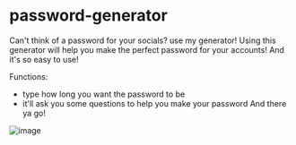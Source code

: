 # password-generator


Can't think of a password for your socials? use my generator! 
Using this generator will help you make the perfect password for your accounts!
And it's so easy to use!

Functions: 
- type how long you want the password to be
- it'll ask you some questions to help you make your password
And there ya go!

![image](https://user-images.githubusercontent.com/106643330/191640706-e07fc34a-ef42-454d-ad8d-94030dd73c90.png)
